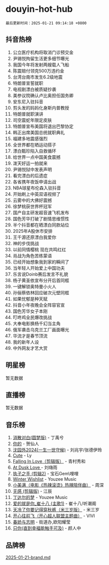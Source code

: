 # douyin-hot-hub

`最后更新时间：2025-01-21 09:14:18 +0800`

## 抖音热榜

1. 公立医疗机构将取消门诊预交金
1. 尹锡悦拘留生活更多细节曝光
1. 我国今年将发射两艘载人飞船
1. 陈震赔付领克500万违约金
1. 台湾台南市发生6.2级地震
1. 特朗普宣誓就职
1. 电视剧漂白被质疑抄袭
1. 美参议院确认卢比奥担任国务卿
1. 安东尼入驻抖音
1. 剪头发的妈妈化身斯内普教授
1. 特朗普就职演讲
1. 司空震蛇年限定皮肤
1. 特朗普宣布美国将退出巴黎协定
1. 韩正出席美国总统就职典礼
1. 福建多地震感强烈
1. 全世界都在晒运动搭子
1. 漂白甄珍陷入自救循环
1. 给世界一点中国美食震撼
1. 泼天好运一拍就来
1. 尹锡悦狱中发表声明
1. 看完漂白的后遗症
1. 各省携年夜饭申请出战
1. NBA球星布伦森入驻抖音
1. 开始刷上中英双语视频了
1. 云雾中的大佛好震撼
1. 徐梦桃获世界杯冠军
1. 国产自主研发超音速飞机发布
1. 国色芳华打破了剧情思维惯性
1. 半个抖音都在晒漂白同款站位
1. 2025年A股休市安排
1. 王千源还原漂白我爱你
1. 神的步伐挑战
1. 以前同情樱桃 现在共鸣红红
1. 肖战为角色苦练蒙语
1. 已经开始想象我到家的瞬间了
1. 当年轻人开始爱上中国功夫
1. 乐言说Doinb赛后发言不礼貌
1. 杨子黄圣依宣布分开后首同框
1. 一键解锁奥特曼小火人
1. 孙俪蔡依林回应破次元壁同框
1. 如果忧郁是种天赋
1. 抖音小年夜晚会全阵容官宣
1. 国色芳华女子本刚
1. 叮咚鸡全民爆改挑战
1. 大奉电影换杨千幻当主角
1. 俄军袭击乌克兰工厂画面曝光
1. 华流才是春节顶流
1. 我的新年人设
1. 中外网友才艺大赏

## 明星榜

暂无数据

## 直播榜

暂无数据

## 音乐榜

1. [消散对白(圆梦版)](https://sf5-hl-cdn-tos.douyinstatic.com/obj/tos-cn-ve-2774/og4jB5I5IizzoZVAAAzWgBMAsMDWoArfwBOiFs) - 丁禹兮
1. [你的](https://sf5-hl-cdn-tos.douyinstatic.com/obj/tos-cn-ve-2774/oYuIeKf42jB7sEV6B2upMdpYAgfrQWj0FeRegh) - 贺仙人
1. [沈园外2024(一生一世守候)](https://sf5-hl-cdn-tos.douyinstatic.com/obj/tos-cn-ve-2774/oAIYMHGCmKaYKFDd6FZBf9AfMfx1eErAAEJAFH) - 刘兆宇/张德伊玲
1. [Cute](https://sf5-hl-cdn-tos.douyinstatic.com/obj/tos-cn-ve-2774/o4IbIzHWKAAB4wsS5qMBRiiAlEBGTpQRNfFvuo) - Ly
1. [Falling In Love（剪辑版）](https://sf5-hl-cdn-tos.douyinstatic.com/obj/tos-cn-ve-2774/o8ajpA8zzgBPahbBIO8AcKGBLJezFCRd1wfP9f) - 青村秀和
1. [ At Dusk  Love ](https://sf5-hl-cdn-tos.douyinstatic.com/obj/tos-cn-ve-2774/o8CrpCf5CaYgI4ZrtQgMQAFEfuGqNnRSDQAPBc) - 刘嗨雨
1. [执子之手 (剪辑2)](https://sf5-hl-cdn-tos.douyinstatic.com/obj/tos-cn-ve-2774/oUoZLQjCc31XzqsBnBQUNgeKtYPBcgbFDwtfcu) - 宝石Gem\哩哩
1. [Winter Wishlist](https://sf5-hl-cdn-tos.douyinstatic.com/obj/tos-cn-ve-2774/oIIgUOeamCFCVAzxN6MFRLIBlLGpUqQxeeHrLE) - Youzee Music
1. [小美满（电影《热辣滚烫》热辣陪伴曲）](https://sf5-hl-cdn-tos.douyinstatic.com/obj/tos-cn-ve-2774/o0GAn2lSgfZIDUgtevCGDQYnFg4CwnrBaxbTZL) - 周深
1. [无感 (剪辑版)](https://sf5-hl-cdn-tos.douyinstatic.com/obj/tos-cn-ve-2774/o0eIsUzJBDlQaQFC5OFlgbMEZC1TFYBftOBn6p) - 江辰
1. [丁达尔的梦](https://sf5-hl-cdn-tos.douyinstatic.com/obj/tos-cn-ve-2774/oMU3WirUZBVQkAC9ccG5P2IQirziZM2RTInUY) - Youzee Music
1. [爱的就是你_崔十八 (主歌1)](https://sf5-hl-cdn-tos.douyinstatic.com/obj/tos-cn-ve-2774/oI5BO5DhFZ6UTcNCnZaOCBLtZ7WIMQGfgnXf5E) - 崔十八/听潮阁
1. [天冷了你要记得穿秋裤（米三岁版）](https://sf5-hl-cdn-tos.douyinstatic.com/obj/tos-cn-ve-2774/oQlIwVIDWiZ6BQilAorS7MA0AgCkQDvcZAdm1) - 米三岁
1. [开心往前飞（开心超人联盟主题曲）](https://sf6-cdn-tos.douyinstatic.com/obj/tos-cn-ve-2774/9d8fb7c82cf1421fb93a9fe925275e0a) - VIVI
1. [春娇与志明](https://sf5-hl-cdn-tos.douyinstatic.com/obj/tos-cn-ve-2774/e530d8fceb7044b39707d7f9ff54add1) - 街道办,欧阳耀莹
1. [只你(直到幸福能触手可及)](https://sf5-hl-cdn-tos.douyinstatic.com/obj/tos-cn-ve-2774/o0lBkRDzFTeaVSUz3ZZSCBVtZ5DIMQGfgmEAuE) - 颜人中

## 品牌榜

[2025-01-21-brand.md](2025-01-21-brand.md)
